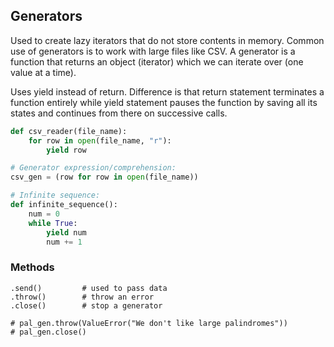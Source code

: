 ## Generators

Used to create lazy iterators that do not store contents in memory. Common use of generators is to work with large files like CSV. A generator is a function that returns an object (iterator) which we can iterate over (one value at a time).

Uses yield instead of return. Difference is that return statement terminates a function entirely while yield statement pauses the function by saving all its states and continues from there on successive calls.

```python
def csv_reader(file_name):
    for row in open(file_name, "r"):
        yield row

# Generator expression/comprehension:
csv_gen = (row for row in open(file_name))

# Infinite sequence:
def infinite_sequence():
    num = 0
    while True:
        yield num
        num += 1
```

### Methods

```
.send()         # used to pass data
.throw()        # throw an error
.close()        # stop a generator

# pal_gen.throw(ValueError("We don't like large palindromes"))
# pal_gen.close()
```
